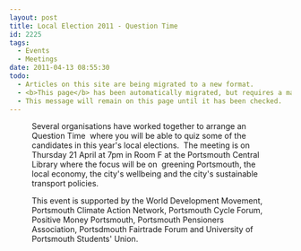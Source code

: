```yaml
---
layout: post
title: Local Election 2011 - Question Time
id: 2225
tags:
  - Events
  - Meetings
date: 2011-04-13 08:55:30
todo:
  - Articles on this site are being migrated to a new format.
  - <b>This page</b> has been automatically migrated, but requires a manual check-&amp;-tune to ensure the format and links all work as expected.
  - This message will remain on this page until it has been checked.
---
```


<figure id="attachment_2227" align="alignright" width="212" caption="Local Election 2011 Question Time poster"][![Local Election 2011 Question Time poster](http://www.pompeybug.co.uk/wp-content/uploads/2011/04/Local-Election-2011-Question-Time-poster-212x300.jpg "Local Election 2011 Question Time poster")](http://www.pompeybug.co.uk/wp-content/uploads/2011/04/Local-Election-2011-Question-Time-poster.jpg)</figure>

Several organisations have worked together to arrange an Question Time  where you will be able to quiz some of the candidates in this year's local elections.  The meeting is on Thursday 21 April at 7pm in Room F at the Portsmouth Central Library where the focus will be on  greening Portsmouth, the local economy, the city's wellbeing and the city's sustainable transport policies.

This event is supported by the World Development Movement, Portsmouth Climate Action Network, Portsmouth Cycle Forum, Positive Money Portsmouth, Portsmouth Pensioners Association, Portsdmouth Fairtrade Forum and University of Portsmouth Students' Union.